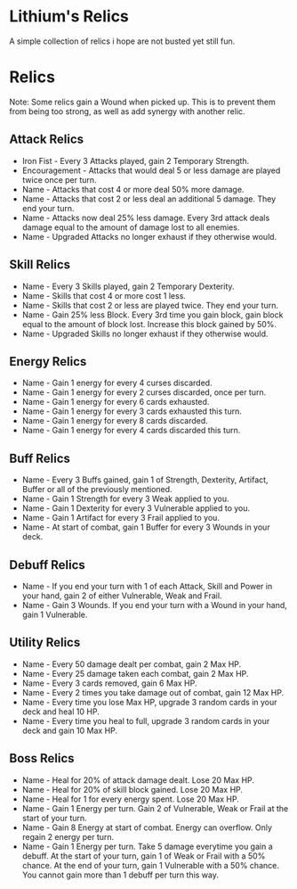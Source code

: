# Lithium's Relics

A simple collection of relics i hope are not busted yet still fun.

# Relics

Note: Some relics gain a Wound when picked up. This is to prevent them from being too strong, as well as add synergy
with another relic.

## Attack Relics

- Iron Fist - Every 3 Attacks played, gain 2 Temporary Strength.
- Encouragement - Attacks that would deal 5 or less damage are played twice once per turn.
- Name - Attacks that cost 4 or more deal 50% more damage.
- Name - Attacks that cost 2 or less deal an additional 5 damage. They end your turn.
- Name - Attacks now deal 25% less damage. Every 3rd attack deals damage equal to the amount of damage lost to all
  enemies.
- Name - Upgraded Attacks no longer exhaust if they otherwise would.

## Skill Relics

- Name - Every 3 Skills played, gain 2 Temporary Dexterity.
- Name - Skills that cost 4 or more cost 1 less.
- Name - Skills that cost 2 or less are played twice. They end your turn.
- Name - Gain 25% less Block. Every 3rd time you gain block, gain block equal to the amount of block lost. Increase this
  block gained by 50%.
- Name - Upgraded Skills no longer exhaust if they otherwise would.

## Energy Relics

- Name - Gain 1 energy for every 4 curses discarded.
- Name - Gain 1 energy for every 2 curses discarded, once per turn.
- Name - Gain 1 energy for every 6 cards exhausted.
- Name - Gain 1 energy for every 3 cards exhausted this turn.
- Name - Gain 1 energy for every 8 cards discarded.
- Name - Gain 1 energy for every 4 cards discarded this turn.

## Buff Relics

- Name - Every 3 Buffs gained, gain 1 of Strength, Dexterity, Artifact, Buffer or all of the previously mentioned.
- Name - Gain 1 Strength for every 3 Weak applied to you.
- Name - Gain 1 Dexterity for every 3 Vulnerable applied to you.
- Name - Gain 1 Artifact for every 3 Frail applied to you.
- Name - At start of combat, gain 1 Buffer for every 3 Wounds in your deck.

## Debuff Relics

- Name - If you end your turn with 1 of each Attack, Skill and Power in your hand, gain 2 of either Vulnerable, Weak and
  Frail.
- Name - Gain 3 Wounds. If you end your turn with a Wound in your hand, gain 1 Vulnerable.

## Utility Relics

- Name - Every 50 damage dealt per combat, gain 2 Max HP.
- Name - Every 25 damage taken each combat, gain 2 Max HP.
- Name - Every 3 cards removed, gain 6 Max HP.
- Name - Every 2 times you take damage out of combat, gain 12 Max HP.
- Name - Every time you lose Max HP, upgrade 3 random cards in your deck and heal 10 HP.
- Name - Every time you heal to full, upgrade 3 random cards in your deck and gain 10 Max HP.

## Boss Relics

- Name - Heal for 20% of attack damage dealt. Lose 20 Max HP.
- Name - Heal for 20% of skill block gained. Lose 20 Max HP.
- Name - Heal for 1 for every energy spent. Lose 20 Max HP.
- Name - Gain 1 Energy per turn. Gain 2 of Vulnerable, Weak or Frail at the start of your turn.
- Name - Gain 8 Energy at start of combat. Energy can overflow. Only regain 2 energy per turn.
- Name - Gain 1 Energy per turn. Take 5 damage everytime you gain a debuff. At the start of your turn, gain 1 of Weak or
  Frail with a 50% chance. At the end of your turn, gain 1 Vulnerable with a 50% chance. You cannot gain more than 1
  debuff per turn this way.

